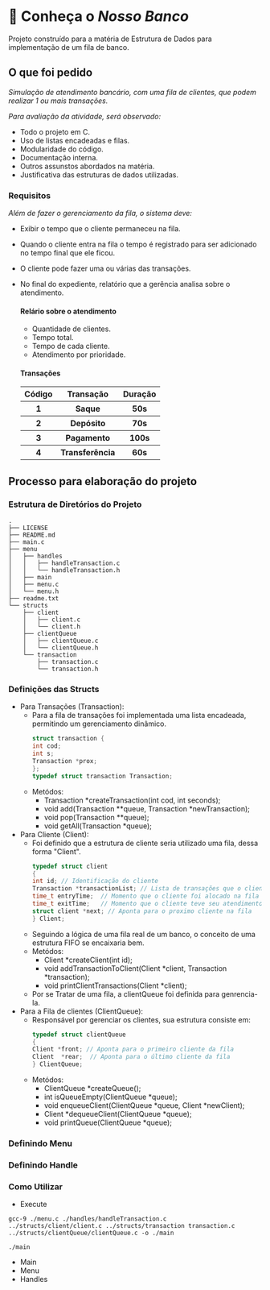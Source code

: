# 🫰 Conheça o _Nosso Banco_
Projeto construído para a matéria de Estrutura de Dados para implementação de um fila de banco.

## O que foi pedido
_Simulação de atendimento bancário, com uma fila de clientes, que podem realizar 1 ou mais transações._

_Para avaliação da atividade, será observado:_
- Todo o projeto em C.
- Uso de listas encadeadas e filas.
- Modularidade do código.
- Documentação interna.
- Outros assunstos abordados na matéria.
- Justificativa das estruturas de dados utilizadas.

### Requisitos
_Além de fazer o gerenciamento da fila, o sistema deve:_

- Exibir o tempo que o cliente permaneceu na fila.
- Quando o cliente entra na fila o tempo é registrado para ser adicionado no tempo final que ele ficou.
- O cliente pode fazer uma ou várias das transações.
- No final do expediente, relatório que a gerência analisa sobre o atendimento.
  
  #### Relário sobre o atendimento
    - Quantidade de clientes.
    - Tempo total.
    - Tempo de cada cliente.
    - Atendimento por prioridade.

  #### Transações

  <table>
  <tr>
  <th>Código</th>
  <th>Transação</th> 
  <th>Duração</th> 
  </tr>
  <tr>
  <th>1</th>
  <th>Saque</th> 
  <th>50s</th> 
  </tr>
  <tr>
  <th>2</th>
  <th>Depósito</th> 
  <th>70s</th> 
  </tr>
  <tr>
  <th>3</th>
  <th>Pagamento</th> 
  <th>100s</th> 
  </tr>
  <tr>
  <th>4</th>
  <th>Transferência</th> 
  <th>60s</th> 
  </tr>
  </table>

## Processo para elaboração do projeto

### Estrutura de Diretórios do Projeto

```shell
.
├── LICENSE
├── README.md
├── main.c
├── menu
│   ├── handles
│   │   ├── handleTransaction.c
│   │   └── handleTransaction.h
│   ├── main
│   ├── menu.c
│   └── menu.h
├── readme.txt
└── structs
    ├── client
    │   ├── client.c
    │   └── client.h
    ├── clientQueue
    │   ├── clientQueue.c
    │   └── clientQueue.h
    └── transaction
        ├── transaction.c
        └── transaction.h

```

### Definições das Structs

- Para Transações (Transaction):
  - Para a fila de transações foi implementada uma lista encadeada, permitindo um gerenciamento dinâmico.
    ```C
    struct transaction {
    int cod;
    int s;
    Transaction *prox;
    };
    typedef struct transaction Transaction;
    ```
  - Metódos:
    - Transaction *createTransaction(int cod, int seconds);
    - void add(Transaction **queue, Transaction *newTransaction);
    - void pop(Transaction **queue);
    - void getAll(Transaction *queue);
- Para Cliente (Client):
  - Foi definido que a estrutura de cliente seria utilizado uma fila, dessa forma "Client".
    ```C
    typedef struct client
    {
    int id; // Identificação do cliente
    Transaction *transactionList; // Lista de transações que o cliente irá realizar
    time_t entryTime;  // Momento que o cliente foi alocado na fila
    time_t exitTime;   // Momento que o cliente teve seu atendimento finalizado
    struct client *next; // Aponta para o proximo cliente na fila 
    } Client;
    ```
  - Seguindo a lógica de uma fila real de um banco, o conceito de uma estrutura FIFO se encaixaria bem.
  - Metódos:
    - Client *createClient(int id);
    - void addTransactionToClient(Client *client, Transaction *transaction);
    - void printClientTransactions(Client *client);
  - Por se Tratar de uma fila, a clientQueue foi definida para genrencia-la.
- Para a Fila de clientes (ClientQueue):
  - Responsável por gerenciar os clientes, sua estrutura consiste em:
    ```C
    typedef struct clientQueue
    {
    Client *front; // Aponta para o primeiro cliente da fila
    Client  *rear;  // Aponta para o último cliente da fila
    } ClientQueue;
     ```
  - Metódos:
    - ClientQueue *createQueue();
    - int isQueueEmpty(ClientQueue *queue);
    - void enqueueClient(ClientQueue *queue, Client *newClient);
    - Client *dequeueClient(ClientQueue *queue);
    - void printQueue(ClientQueue *queue);
    
### Definindo Menu


### Definindo Handle


### Como Utilizar
- Execute
```shell
gcc-9 ./menu.c ./handles/handleTransaction.c ../structs/client/client.c ../structs/transaction transaction.c ../structs/clientQueue/clientQueue.c -o ./main

./main
```
- Main
- Menu
- Handles

